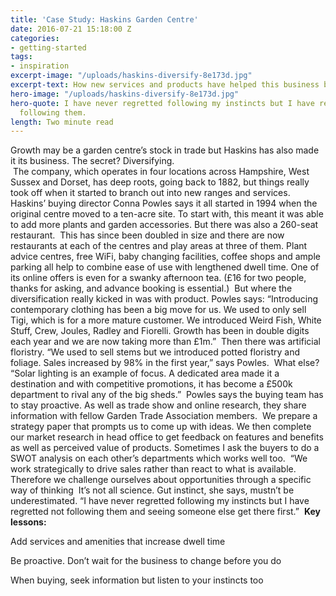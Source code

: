 ```yaml
---
title: 'Case Study: Haskins Garden Centre'
date: 2016-07-21 15:18:00 Z
categories:
- getting-started
tags:
- inspiration
excerpt-image: "/uploads/haskins-diversify-8e173d.jpg"
excerpt-text: How new services and products have helped this business bloom
hero-image: "/uploads/haskins-diversify-8e173d.jpg"
hero-quote: I have never regretted following my instincts but I have regretted not
  following them.
length: Two minute read
---
```


Growth may be a garden centre’s stock in trade but Haskins has also made it its business. The secret? Diversifying.  
 The company, which operates in four locations across Hampshire, West Sussex and Dorset, has deep roots, going back to 1882, but things really took off when it started to branch out into new ranges and services.
 Haskins’ buying director Conna Powles says it all started in 1994 when the original centre moved to a ten-acre site. To start with, this meant it was able to add more plants and garden accessories. But there was also a 260-seat restaurant. 
 This has since been doubled in size and there are now restaurants at each of the centres and play areas at three of them. Plant advice centres, free WiFi, baby changing facilities, coffee shops and ample parking all help to combine ease of use with lengthened dwell time. One of its online offers is even for a swanky afternoon tea. (£16 for two people, thanks for asking, and advance booking is essential.) 
 But where the diversification really kicked in was with product. Powles says: “Introducing contemporary clothing has been a big move for us. We used to only sell Tigi, which is for a more mature customer. We introduced Weird Fish, White Stuff, Crew, Joules, Radley and Fiorelli. Growth has been in double digits each year and we are now taking more than £1m.”
 Then there was artificial floristry. “We used to sell stems but we introduced potted floristry and foliage. Sales increased by 98% in the first year,” says Powles.
 What else? “Solar lighting is an example of focus. A dedicated area made it a destination and with competitive promotions, it has become a £500k department to rival any of the big sheds.” 
 Powles says the buying team has to stay proactive. As well as trade show and online research, they share information with fellow Garden Trade Association members.
 We prepare a strategy paper that prompts us to come up with ideas. We then complete our market research in head office to get feedback on features and benefits as well as perceived value of products. Sometimes I ask the buyers to do a SWOT analysis on each other’s departments which works well too.
 “We work strategically to drive sales rather than react to what is available. Therefore we challenge ourselves about opportunities through a specific way of thinking 
 It’s not all science. Gut instinct, she says, mustn’t be underestimated. “I have never regretted following my instincts but I have regretted not following them and seeing someone else get there first.” 
**Key lessons:**

Add services and amenities that increase dwell time

Be proactive. Don’t wait for the business to change before you do

When buying, seek information but listen to your instincts too
